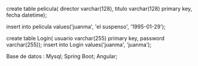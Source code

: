 create table pelicula(
director varchar(128),
titulo varchar(128) primary key,
fecha datetime);

insert into pelicula values('juanma', 'el suspenso', '1995-01-29');

create table Login(
usuario varchar(255) primary key,
password varchar(255));
insert into Login values('juanma', 'juanma');

Base de datos : Mysql;
Spring Boot;
Angular;
